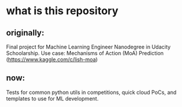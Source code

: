 # what is this repository

## originally:
Final project for Machine Learning Engineer Nanodegree in Udacity Schoolarship. Use case: Mechanisms of Action (MoA) Prediction (https://www.kaggle.com/c/lish-moa)

## now:
Tests for common python utils in competitions, quick cloud PoCs, and templates to use for ML development.

